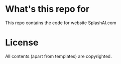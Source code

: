 # What's this repo for
This repo contains the code for website SplashAI.com

# License
All contents (apart from templates) are copyrighted.
